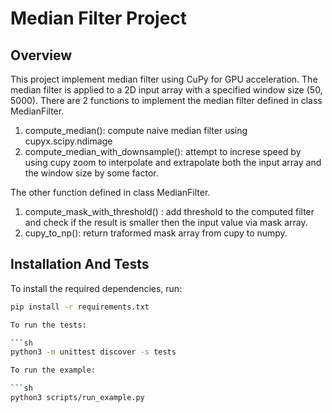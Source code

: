 # Median Filter Project

## Overview

This project implement median filter using CuPy for GPU acceleration. 
The median filter is applied to a 2D input array with a specified window size (50, 5000).
There are 2 functions to implement the median filter defined in 
class MedianFilter.

1. compute_median():
        compute naive median filter using cupyx.scipy.ndimage
2. compute_median_with_downsample():
        attempt to increse speed by using cupy zoom to interpolate and extrapolate both the input
        array and the window size by some factor.


The other function defined in 
class MedianFilter.

1. compute_mask_with_threshold() : 
        add threshold to the computed filter and check if the result is smaller 
        then the input value via mask array.
2. cupy_to_np():
        return traformed mask array from cupy to numpy. 
         

## Installation And Tests

To install the required dependencies, run:

```sh
pip install -r requirements.txt

To run the tests:

```sh
python3 -m unittest discover -s tests

To run the example:

```sh
python3 scripts/run_example.py

